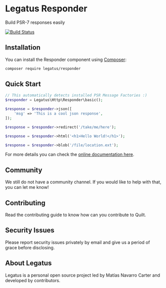Legatus Responder
=================

Build PSR-7 responses easily

[![Build Status](https://drone.mnavarro.dev/api/badges/legatus/responder/status.svg)](https://drone.mnavarro.dev/legatus/responder)

## Installation
You can install the Responder component using [Composer][composer]:

```bash
composer require legatus/responder
```

## Quick Start

```php
// This automatically detects installed PSR Message Factories :)
$responder = Legatus\Http\Responder\basic();

$response = $responder->json([
    'msg' => 'This is a cool json response',
]);

$response = $responder->redirect('/take/me/here');

$response = $responder->html('<h1>Hello World!</h1>');

$response = $responder->blob('/file/location.ext');

```

For more details you can check the [online documentation here][docs].

## Community
We still do not have a community channel. If you would like to help with that, you can let me know!

## Contributing
Read the contributing guide to know how can you contribute to Quilt.

## Security Issues
Please report security issues privately by email and give us a period of grace before disclosing.

## About Legatus
Legatus is a personal open source project led by Matías Navarro Carter and developed by contributors.

[composer]: https://getcomposer.org/
[docs]: https://legatus.mnavarro.dev/components/responder